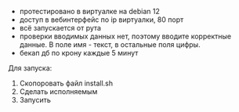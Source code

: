 - протестировано в виртуалке на debian 12
- доступ в вебинтерфейс по ip виртуалки, 80 порт
- всё запускается от рута
- проверки вводимых данных нет, поэтому вводите корректные данные. В поле имя - текст, в остальные поля цифры. 
- бекап дб по крону каждые 5 минут



Для запуска:
1. Скопоровать файл install.sh 
2. Сделать исполняемым
3. Запусить



